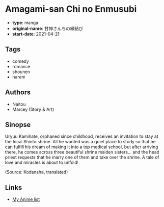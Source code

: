 # Amagami-san Chi no Enmusubi

-   **type**: manga
-   **original-name**: 甘神さんちの縁結び
-   **start-date**: 2021-04-21

## Tags

-   comedy
-   romance
-   shounen
-   harem

## Authors

-   Naitou
-   Marcey (Story & Art)

## Sinopse

Uryuu Kamihate, orphaned since childhood, receives an invitation to stay at the local Shinto shrine. All he wanted was a quiet place to study so that he can fulfill his dream of making it into a top medical school, but after arriving there, he comes across three beautiful shrine maiden sisters... and the head priest requests that he marry one of them and take over the shrine. A tale of love and miracles is about to unfold!

(Source: Kodansha, translated)

## Links

-   [My Anime list](https://myanimelist.net/manga/134028/Amagami-san_Chi_no_Enmusubi)
